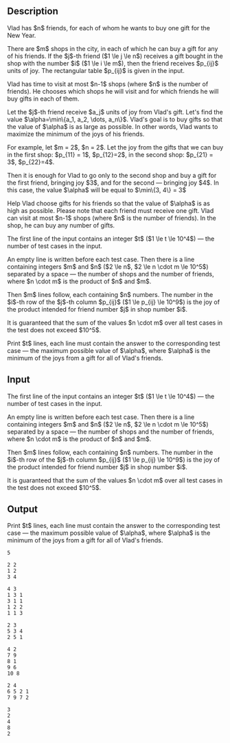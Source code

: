 ## Description

<div><p>Vlad has $n$ friends, for each of whom he wants to buy <span class="tex-font-style-it">one</span> gift for the New Year.</p><p>There are $m$ shops in the city, in each of which he can buy a gift for any of his friends. If the $j$-th friend ($1 \le j \le n$) receives a gift bought in the shop with the number $i$ ($1 \le i \le m$), then the friend receives $p_{ij}$ units of joy. The rectangular table $p_{ij}$ is given in the input.</p><p>Vlad has time to visit at most $n-1$ shops (where $n$ is the number of <span class="tex-font-style-bf">friends</span>). He chooses which shops he will visit and for which friends he will buy gifts in each of them.</p><p>Let the $j$-th friend receive $a_j$ units of joy from Vlad's gift. Let's find the value $\alpha=\min\{a_1, a_2, \dots, a_n\}$. Vlad's goal is to buy gifts so that the value of $\alpha$ is as large as possible. In other words, Vlad wants to maximize the minimum of the joys of his friends.</p><p>For example, let $m = 2$, $n = 2$. Let the joy from the gifts that we can buy in the first shop: $p_{11} = 1$, $p_{12}=2$, in the second shop: $p_{21} = 3$, $p_{22}=4$.</p><p>Then it is enough for Vlad to go only to the second shop and buy a gift for the first friend, bringing joy $3$, and for the second&nbsp;— bringing joy $4$. In this case, the value $\alpha$ will be equal to $\min\{3, 4\} = 3$</p><p>Help Vlad choose gifts for his friends so that the value of $\alpha$ is as high as possible. Please note that each friend must receive one gift. Vlad can visit at most $n-1$ shops (where $n$ is the number of <span class="tex-font-style-bf">friends</span>). In the shop, he can buy any number of gifts.</p></div><div class="input-specification"><p>The first line of the input contains an integer $t$ ($1 \le t \le 10^4$) — the number of test cases in the input.</p><p>An empty line is written before each test case. Then there is a line containing integers $m$ and $n$ ($2 \le n$, $2 \le n \cdot m \le 10^5$) separated by a space&nbsp;— the number of shops and the number of friends, where $n \cdot m$ is the product of $n$ and $m$.</p><p>Then $m$ lines follow, each containing $n$ numbers. The number in the $i$-th row of the $j$-th column $p_{ij}$ ($1 \le p_{ij} \le 10^9$) is the joy of the product intended for friend number $j$ in shop number $i$.</p><p>It is guaranteed that the sum of the values $n \cdot m$ over all test cases in the test does not exceed $10^5$.</p></div><div class="output-specification"><p>Print $t$ lines, each line must contain the answer to the corresponding test case&nbsp;— the maximum possible value of $\alpha$, where $\alpha$ is the minimum of the joys from a gift for all of Vlad's friends.</p></div>

## Input

<p>The first line of the input contains an integer $t$ ($1 \le t \le 10^4$) — the number of test cases in the input.</p><p>An empty line is written before each test case. Then there is a line containing integers $m$ and $n$ ($2 \le n$, $2 \le n \cdot m \le 10^5$) separated by a space&nbsp;— the number of shops and the number of friends, where $n \cdot m$ is the product of $n$ and $m$.</p><p>Then $m$ lines follow, each containing $n$ numbers. The number in the $i$-th row of the $j$-th column $p_{ij}$ ($1 \le p_{ij} \le 10^9$) is the joy of the product intended for friend number $j$ in shop number $i$.</p><p>It is guaranteed that the sum of the values $n \cdot m$ over all test cases in the test does not exceed $10^5$.</p>

## Output

<p>Print $t$ lines, each line must contain the answer to the corresponding test case&nbsp;— the maximum possible value of $\alpha$, where $\alpha$ is the minimum of the joys from a gift for all of Vlad's friends.</p>





```input1
5

2 2
1 2
3 4

4 3
1 3 1
3 1 1
1 2 2
1 1 3

2 3
5 3 4
2 5 1

4 2
7 9
8 1
9 6
10 8

2 4
6 5 2 1
7 9 7 2
```




```output1
3
2
4
8
2
```


